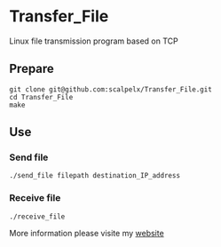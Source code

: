 # Transfer_File
Linux file transmission program based on TCP 

## Prepare

    git clone git@github.com:scalpelx/Transfer_File.git
    cd Transfer_File
    make
    
## Use

### Send file

    ./send_file filepath destination_IP_address
    
### Receive file
    
    ./receive_file
    
More information please visite my [website](http://scalpel.vip/2017/05/10/transferfile/)
